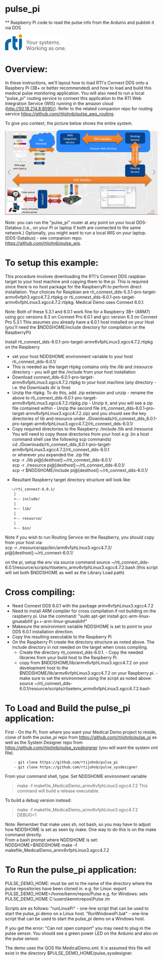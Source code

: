 # pulse_pi
** Raspberry Pi code to read the pulse info from the Arduino and publish it via DDS

![](https://github.com/rtijohnb/pulse_pi/blob/main/RtiAsOne.png)

Overview:
=========

In these instructions, we'll layout how to load RTI's Connext DDS onto a Raspbery Pi (3B+ or better recommended) and how to load and build this medical pulse monitoring application. You will also need to run a local "pulse_pi" routing service to connext this application to the RTI Web Integration Service (WIS) running in the amazon cloud (http://50.18.214.8:8090/). Refer to the related companion repo for routing service https://github.com/rtijohnb/pulse_aws_routing. 

To give you context, the picture below shows the entire system.

![](https://github.com/rtijohnb/pulse_pi/blob/main/MedicalDemoArch.png)

Note: you can run the "pulse_pi" router at any point on your local DDS-Databus (i.e., on your Pi or laptop if both are connected to the same network.)  Optionally, you might want to run a local WIS on your laptop. (DDS-Databus) - see companion repo: https://github.com/rtijohnb/pulse_wis.

To setup this example:
======================
This procedure involves downloading the RTI's Connext DDS raspbian target to your host machine and copying them to the pi.
This is required since there is no host package for the RaspberryPi to perform direct installation.
Your choices for Raspbian are rti_connext_dds-5.3.1-pro-target-armv6vfph3.xgcc4.7.2.rtipkg or rti_connext_dds-6.0.1-pro-target-armv6vfphLinux3.xgcc4.7.2.rtipkg.
Medical Demo uses Connext 6.0.1.

Note: Both of these 5.3.1 and 6.0.1 work fine for a Raspberry 3B+ (ARM7) using gcc versions 8.3 on Connext Pro 6.0.1 and gcc version 6.3 on Connext Pro 5.3.1
       This assumes you already have a 6.0.1 host installed on your Host (you'll need the $NDDSHOME/include directory for compilation on the RaspberryPi)


Install rti_connext_dds-6.0.1-pro-target-armv6vfphLinux3.xgcc4.7.2.rtipkg on the Raspberry
   - set your host NDDSHOME environment variable to your host rti_connext_dds-6.0.1/
   - This is needed as the target rtipkg contains only the /lib and /resource directory - you will get the /include from your host installation
   - Download connext_dds-6.0.1-pro-target-armv6vfphLinux3.xgcc4.7.2.rtipkg to your host machine (any directory - i.e. the Downloads dir is fine)
   - Unzip the rtipkg. To do this, add .zip extension and unzip
         - rename the above to rti_connext_dds-6.0.1-pro-target-armv6vfphLinux3.xgcc4.7.2.rtipkg.zip
         - Unzip it, and you will see a zip file contained within
         - Unzip the second file (rti_connext_dds-6.0.1-pro-target-armv6vfphLinux3.xgcc4.7.2.zip) and you should see the key directories of lib and resource under 
./Downloads/rti_connext_dds_6.0.1-pro-target-arm6vfphLinux3.xgcc4.7.2/rti_connext_dds-6.0.1/
   - Copy required directories to the Raspberry: /include /lib and /resource
       You will need to copy these directories from your host e.g: (in a host command shell use the following scp commands)<br>
 cd ./Downloads/rti_connext_dds_6.0.1-pro-target-arm6vfphLinux3.xgcc4.7.2/rti_connext_dds-6.0.1<br>
 or wherever you expanded the .zip file<br>
 scp -r ./lib pi@[desthost]:~/rti_connext_dds-6.0.1/ <br> 
 scp -r ./resource pi@[desthost]:~/rti_connext_dds-6.0.1/ <br>
 scp -r $NDDSHOME/include pi@[desthost]:~/rti_connext_dds-6.0.1/ <br>
* Resultant Raspberry target directory structure will look like: 
```
   ~/rti_connext-6.0.1/
    |
    +-- include/
    |
    +-- lib/
    |
    +-- resource/
    |
    +-- bin/ 
```
          
Note if you wish to run Routing Service on the Raspberry, you should copy from your host via:<br>
scp -r ./resource/app/bin/arm6vfphLinux3.xgcc4.7.2/ pi@[desthost]:~/rti_connext-6.0.1/

on the pi, setup the env via source command
source ~/rti_connext_dds-6.0.1/resource/scripts/rtisetenv_armv6vfphLinux3.xgcc4.7.2.bash
     (this script will set both $NDDSHOME as well as the Library Load path)

Cross compiling:
===============
   - Need Connext DDS 6.0.1 with the package armv6vfphLinux3.xgcc4.7.2
   - Need to install ARM compiler for cross compilation if not building on the raspberry pi.  Use the command:
  	"sudo apt-get install gcc-arm-linux-gnueabihf g++-arm-linux-gnueabihf"
   - Makesure the environment variable NDDSHOME is set to point to your DDS 6.0.1 installation direction.
   - Copy the resulting executable to the Raspberry Pi
   - On the Raspberry Pi create the directory structure as noted above.  The include directory in not needed on the target when cross compiling.
       	- Create the directory rti_connext_dds-6.0.1.
	- Copy the needed libraries from your build host to the Raspberry Pi.
		- copy from $NDDSHOME/lib/armv6vfphLinux3.xgcc4.7.2 on your development host to the $NDDSHOME/lib/armv6vfphLinux3.xgcc4.7.2 on your Raspberry pi.
	- make sure to set the environment using the script as noted above: source ~/rti_connext_dds-6.0.1/resource/scripts/rtisetenv_armv6vfphLinux3.xgcc4.7.2.bash


To Load and Build the pulse_pi application:
===========================================
First - On the Pi, from where you want your Medical Demo project to reside, clone of both the pulse_pi repo from https://github.com/rtijohnb/pulse_pi as well as the System Designer repo from https://github.com/rtijohnb/pulse_sysdesigner (you will want the system xml file).
```    
    - git clone https://github.com/rtijohnb/pulse_pi
    - git clone https://github.com/rtijohnb/pulse_sysdesigner
```

From your command shell, type:
Set NDDSHOME environment variable
> make -f makefile_MedicalDemo_armv6vfphLinux3.xgcc4.7.2
This command will build a release executable.
 
To build a debug version instead:
> make -f makefile_MedicalDemo_armv6vfphLinux3.xgcc4.7.2 DEBUG=1

Note: Remember that make uses sh, not bash, so you may have to adjust how NDDSHOME is set as seen by make.  One way to do this is on the make command directly.<br>
From a bash prompt where NDDSHOME is set:<br>
NDDSHOME=$NDDSHOME make -f makefile_MedicalDemo_armv6vfphLinux3.xgcc4.7.2

To Run the pulse_pi application:
===============================
PULSE_DEMO_HOME: must be set to the name of the directory where the pulse repositories have been cloned in.
e.g. for Linux: export PULSE_DEMO_HOME=/home/kenm/repos/Pulse
e.g. for Windows: setx PULSE_DEMO_HOME C:\users\kenm\repos\Pulse /m

Scripts are as follows:
"runLinuxPi" - one-line script that can be used to start the pulse_pi demo on a Linux host.
"RunWindowsPi.bat" - one-line script that can be used to start the pulse_pi demo on a Windows host.

If you get the error: "Can not open comport" you may need to plug in the pulse sensor.  You should see a green power LED on the Arduino and also on the pulse sensor.

The demo uses the QOS file MedicalDemo.xml.  It is assumed this file will exist in the directory $PULSE_DEMO_HOME/pulse_sysdesigner.


